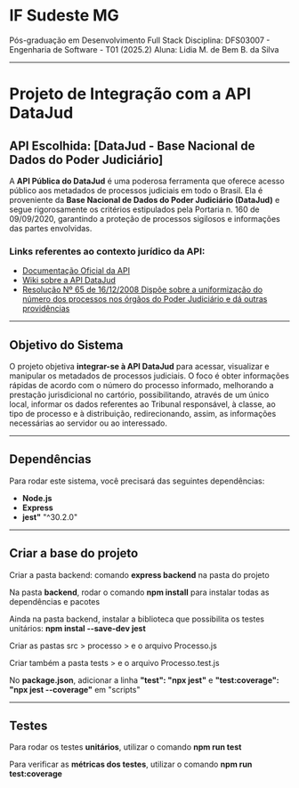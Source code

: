 # IF Sudeste MG
Pós-graduação em Desenvolvimento Full Stack
Disciplina: DFS03007 - Engenharia de Software - T01 (2025.2)
Aluna: Lidia M. de Bem B. da Silva

---

# Projeto de Integração com a API DataJud

## API Escolhida: [DataJud - Base Nacional de Dados do Poder Judiciário]

A **API Pública do DataJud** é uma poderosa ferramenta que oferece acesso público aos metadados de processos judiciais em todo o Brasil. Ela é proveniente da **Base Nacional de Dados do Poder Judiciário (DataJud)** e segue rigorosamente os critérios estipulados pela Portaria n. 160 de 09/09/2020, garantindo a proteção de processos sigilosos e informações das partes envolvidas.

### Links referentes ao contexto jurídico da API:
- [Documentação Oficial da API](https://www.cnj.jus.br/sistemas/datajud/api-publica/)
- [Wiki sobre a API DataJud](https://datajud-wiki.cnj.jus.br/api-publica/)
- [Resolução Nº 65 de 16/12/2008 Dispõe sobre a uniformização do número dos processos nos órgãos do Poder Judiciário e dá outras providências](https://atos.cnj.jus.br/atos/detalhar/atos-normativos?documento=119)

---


## Objetivo do Sistema

O projeto objetiva **integrar-se à API DataJud** para acessar, visualizar e manipular os metadados de processos judiciais. O foco é obter informações rápidas de acordo com o número do processo informado, melhorando a prestação jurisdicional no cartório, possibilitando, através de um único local, informar os dados referentes ao Tribunal responsável, à classe, ao tipo de processo e à distribuição, redirecionando, assim, as informações necessárias ao servidor ou ao interessado.

---

## Dependências

Para rodar este sistema, você precisará das seguintes dependências:

- **Node.js** 
- **Express**
- **jest"** "^30.2.0"


---

## Criar a base do projeto

Criar a pasta backend: comando **express backend** na pasta do projeto

Na pasta **backend**, rodar o comando **npm install** para instalar todas as dependências e pacotes

Ainda na pasta backend, instalar a biblioteca que possibilita os testes unitários: **npm instal --save-dev jest**

Criar as pastas src > processo > e o arquivo Processo.js

Criar também a pasta tests > e o arquivo Processo.test.js

No **package.json**, adicionar a linha  **"test": "npx jest"** e **"test:coverage": "npx jest --coverage"** em "scripts"


---

## Testes

Para rodar os testes **unitários**, utilizar o comando **npm run test**

Para verificar as **métricas dos testes**, utilizar o comando **npm run test:coverage**


